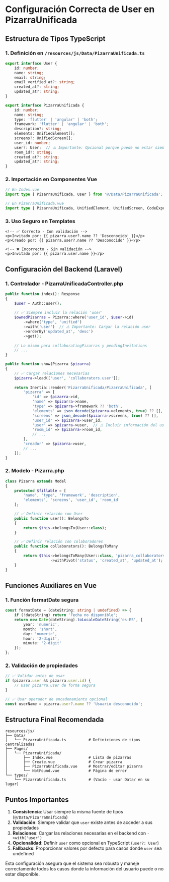 # Configuración Correcta de User en PizarraUnificada

## Estructura de Tipos TypeScript

### 1. Definición en `/resources/js/Data/PizarraUnificada.ts`

```typescript
export interface User {
    id: number;
    name: string;
    email: string;
    email_verified_at?: string;
    created_at?: string;
    updated_at?: string;
}

export interface PizarraUnificada {
    id: number;
    name: string;
    type: 'flutter' | 'angular' | 'both';
    framework: 'flutter' | 'angular' | 'both';
    description?: string;
    elements: UnifiedElement[];
    screens?: UnifiedScreen[];
    user_id: number;
    user?: User;  // ⚠️ Importante: Opcional porque puede no estar siempre presente
    room_id?: string;
    created_at?: string;
    updated_at?: string;
}
```

### 2. Importación en Componentes Vue

```typescript
// En Index.vue
import type { PizarraUnificada, User } from '@/Data/PizarraUnificada';

// En PizarraUnificada.vue
import type { PizarraUnificada, UnifiedElement, UnifiedScreen, CodeExportOptions, User } from '@/Data/PizarraUnificada';
```

### 3. Uso Seguro en Templates

```vue
<!-- ✅ Correcto - Con validación -->
<p>Invitado por: {{ pizarra.user?.name ?? 'Desconocido' }}</p>
<p>Creado por: {{ pizarra.user?.name ?? 'Desconocido' }}</p>

<!-- ❌ Incorrecto - Sin validación -->
<p>Invitado por: {{ pizarra.user.name }}</p>
```

## Configuración del Backend (Laravel)

### 1. Controlador - PizarraUnificadaController.php

```php
public function index(): Response
{
    $user = Auth::user();
    
    // ✅ Siempre incluir la relación 'user'
    $ownedPizarras = Pizarra::where('user_id', $user->id)
        ->where('type', 'unified')
        ->with('user')  // ⚠️ Importante: Cargar la relación user
        ->orderBy('updated_at', 'desc')
        ->get();
    
    // Lo mismo para collaboratingPizarras y pendingInvitations
    // ...
}

public function show(Pizarra $pizarra)
{
    // ✅ Cargar relaciones necesarias
    $pizarra->load(['user', 'collaborators.user']);
    
    return Inertia::render('PizarraUnificada/PizarraUnificada', [
        'pizarra' => [
            'id' => $pizarra->id,
            'name' => $pizarra->name,
            'type' => $pizarra->framework ?? 'both',
            'elements' => json_decode($pizarra->elements, true) ?? [],
            'screens' => json_decode($pizarra->screens, true) ?? [],
            'user_id' => $pizarra->user_id,
            'user' => $pizarra->user,  // ⚠️ Incluir información del usuario
            'room_id' => $pizarra->room_id,
            // ...
        ],
        'creador' => $pizarra->user,
        // ...
    ]);
}
```

### 2. Modelo - Pizarra.php

```php
class Pizarra extends Model
{
    protected $fillable = [
        'name', 'type', 'framework', 'description', 
        'elements', 'screens', 'user_id', 'room_id'
    ];

    // ✅ Definir relación con User
    public function user(): BelongsTo
    {
        return $this->belongsTo(User::class);
    }

    // ✅ Definir relación con colaboradores
    public function collaborators(): BelongsToMany
    {
        return $this->belongsToMany(User::class, 'pizarra_collaborators')
                    ->withPivot('status', 'created_at', 'updated_at');
    }
}
```

## Funciones Auxiliares en Vue

### 1. Función formatDate segura

```typescript
const formatDate = (dateString: string | undefined) => {
    if (!dateString) return 'Fecha no disponible';
    return new Date(dateString).toLocaleDateString('es-ES', {
        year: 'numeric',
        month: 'short',
        day: 'numeric',
        hour: '2-digit',
        minute: '2-digit'
    });
};
```

### 2. Validación de propiedades

```typescript
// ✅ Validar antes de usar
if (pizarra.user && pizarra.user.id) {
    // Usar pizarra.user de forma segura
}

// ✅ Usar operador de encadenamiento opcional
const userName = pizarra.user?.name ?? 'Usuario desconocido';
```

## Estructura Final Recomendada

```
resources/js/
├── Data/
│   └── PizarraUnificada.ts          # Definiciones de tipos centralizadas
├── Pages/
│   └── PizarraUnificada/
│       ├── Index.vue                # Lista de pizarras
│       ├── Create.vue               # Crear pizarra
│       ├── PizarraUnificada.vue     # Mostrar/editar pizarra
│       └── NotFound.vue             # Página de error
└── types/
    └── PizarraUnificada.ts          # (Vacío - usar Data/ en su lugar)
```

## Puntos Importantes

1. **Consistencia**: Usar siempre la misma fuente de tipos (`@/Data/PizarraUnificada`)
2. **Validación**: Siempre validar que `user` existe antes de acceder a sus propiedades
3. **Relaciones**: Cargar las relaciones necesarias en el backend con `->with('user')`
4. **Opcionalidad**: Definir `user` como opcional en TypeScript (`user?: User`)
5. **Fallbacks**: Proporcionar valores por defecto para casos donde `user` sea undefined

Esta configuración asegura que el sistema sea robusto y maneje correctamente todos los casos donde la información del usuario puede o no estar disponible.
